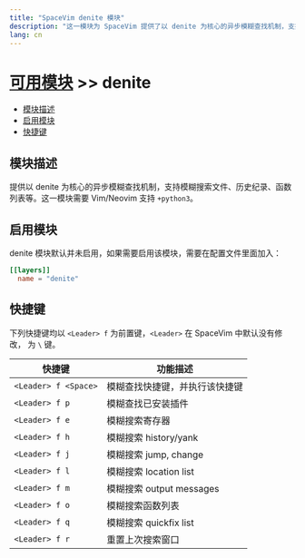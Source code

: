 ```yaml
---
title: "SpaceVim denite 模块"
description: "这一模块为 SpaceVim 提供了以 denite 为核心的异步模糊查找机制，支持模糊搜索文件、历史记录、函数列表等。"
lang: cn
---
```


# [可用模块](../) >> denite

<!-- vim-markdown-toc GFM -->

- [模块描述](#模块描述)
- [启用模块](#启用模块)
- [快捷键](#快捷键)

<!-- vim-markdown-toc -->

## 模块描述

提供以 denite 为核心的异步模糊查找机制，支持模糊搜索文件、历史纪录、函数列表等。这一模块需要 Vim/Neovim 支持 `+python3`。
## 启用模块

denite 模块默认并未启用，如果需要启用该模块，需要在配置文件里面加入：

```toml
[[layers]]
  name = "denite"
```

## 快捷键

下列快捷键均以 `<Leader> f` 为前置键，`<Leader>` 在 SpaceVim 中默认没有修改，
为 `\` 键。

| 快捷键               | 功能描述                       |
| -------------------- | ------------------------------ |
| `<Leader> f <Space>` | 模糊查找快捷键，并执行该快捷键 |
| `<Leader> f p`       | 模糊查找已安装插件  |
| `<Leader> f e`       | 模糊搜索寄存器                 |
| `<Leader> f h`       | 模糊搜索 history/yank          |
| `<Leader> f j`       | 模糊搜索 jump, change          |
| `<Leader> f l`       | 模糊搜索 location list         |
| `<Leader> f m`       | 模糊搜索 output messages       |
| `<Leader> f o`       | 模糊搜索函数列表               |
| `<Leader> f q`       | 模糊搜索 quickfix list         |
| `<Leader> f r`       | 重置上次搜索窗口               |
